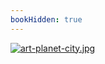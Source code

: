 ```yaml
---
bookHidden: true
---
```

[![art-planet-city.jpg](https://i.postimg.cc/Jz2rCx7T/art-planet-city.jpg)](/docs/art/gallery/1)
